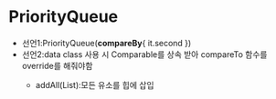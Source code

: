 #   PriorityQueue
-   선언1:PriorityQueue(**compareBy**{ it.second })
-   선언2:data class 사용 시 Comparable<T>를 상속 받아 compareTo 함수를 override를 해줘야함
    -   addAll(List):모든 유소를 힙에 삽입